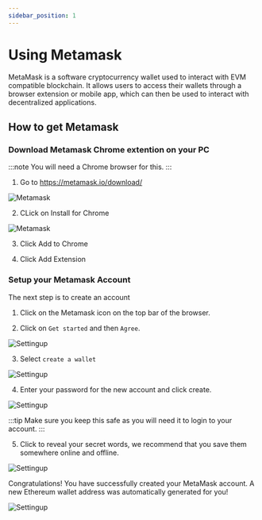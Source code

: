 ```yaml
---
sidebar_position: 1
---
```


# Using Metamask 

MetaMask is a software cryptocurrency wallet used to interact with EVM compatible blockchain. It allows users to access their wallets through a browser extension or mobile app, which can then be used to interact with decentralized applications. 

## How to get Metamask 

### Download Metamask Chrome extention on your PC 
:::note
You will need a Chrome browser for this.
::: 

1. Go to https://metamask.io/download/

![Metamask](/img/Metamask.png)

2. CLick on Install for Chrome 

![Metamask](/img/MetamaskChromeWeb.png)

3. Click Add to Chrome

4. Click Add Extension


### Setup your Metamask Account 
The next step is to create an account

1. Click on the Metamask icon on the top bar of the browser.

2. Click on `Get started` and then `Agree`. 

![Settingup](/img/SettingUp2.png)

3. Select `create a wallet`

![Settingup](/img/SettingUp3.png)

4. Enter your password for the new account and click create.

![Settingup](/img/SettingUp4.png)

:::tip
Make sure you keep this safe as you will need it to login to your account.
:::

5. Click to reveal your secret words, we recommend that you save them somewhere online and offline. 

![Settingup](/img/Settingup6.png)

Congratulations! You have successfully created your MetaMask account. A new Ethereum wallet address was automatically generated for you!

![Settingup](/img/SettingUp7.png)